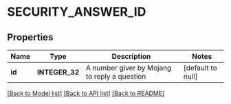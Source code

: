 # SECURITY_ANSWER_ID

## Properties
Name | Type | Description | Notes
------------ | ------------- | ------------- | -------------
**id** | **INTEGER_32** | A number giver by Mojang to reply a question | [default to null]

[[Back to Model list]](../README.md#documentation-for-models) [[Back to API list]](../README.md#documentation-for-api-endpoints) [[Back to README]](../README.md)


